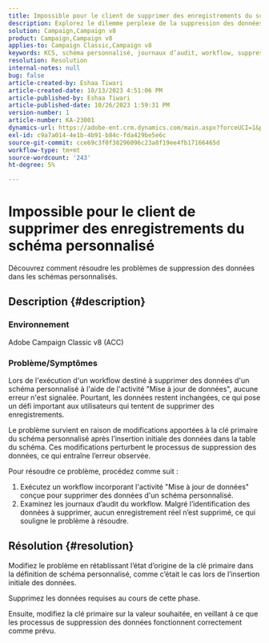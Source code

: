 ```yaml
---
title: Impossible pour le client de supprimer des enregistrements du schéma personnalisé
description: Explorez le dilemme perplexe de la suppression des données dans les schémas personnalisés. Découvrez les défis rencontrés lorsque les workflows ne parviennent pas à supprimer des données malgré une exécution sans erreur.
solution: Campaign,Campaign v8
product: Campaign,Campaign v8
applies-to: Campaign Classic,Campaign v8
keywords: KCS, schéma personnalisé, journaux d’audit, workflow, suppression de données, clé de Principal, Adobe Campaign Classic v8, ACC, dépannage
resolution: Resolution
internal-notes: null
bug: false
article-created-by: Eshaa Tiwari
article-created-date: 10/13/2023 4:51:06 PM
article-published-by: Eshaa Tiwari
article-published-date: 10/26/2023 1:59:31 PM
version-number: 1
article-number: KA-23001
dynamics-url: https://adobe-ent.crm.dynamics.com/main.aspx?forceUCI=1&pagetype=entityrecord&etn=knowledgearticle&id=ebf9b4ad-e869-ee11-9ae7-6045bd006a22
exl-id: c9a7a014-4e1b-4b91-b84c-fda429be5e6c
source-git-commit: cce69c3f0f38296096c23a8f19ee4fb17166465d
workflow-type: tm+mt
source-wordcount: '243'
ht-degree: 5%

---
```


# Impossible pour le client de supprimer des enregistrements du schéma personnalisé


Découvrez comment résoudre les problèmes de suppression des données dans les schémas personnalisés.

## Description {#description}


### Environnement

Adobe Campaign Classic v8 (ACC)

### Problème/Symptômes

Lors de l&#39;exécution d&#39;un workflow destiné à supprimer des données d&#39;un schéma personnalisé à l&#39;aide de l&#39;activité &quot;Mise à jour de données&quot;, aucune erreur n&#39;est signalée. Pourtant, les données restent inchangées, ce qui pose un défi important aux utilisateurs qui tentent de supprimer des enregistrements.

Le problème survient en raison de modifications apportées à la clé primaire du schéma personnalisé après l’insertion initiale des données dans la table du schéma. Ces modifications perturbent le processus de suppression des données, ce qui entraîne l’erreur observée.

Pour résoudre ce problème, procédez comme suit :

1. Exécutez un workflow incorporant l&#39;activité &quot;Mise à jour de données&quot; conçue pour supprimer des données d&#39;un schéma personnalisé.
2. Examinez les journaux d’audit du workflow. Malgré l’identification des données à supprimer, aucun enregistrement réel n’est supprimé, ce qui souligne le problème à résoudre.



## Résolution {#resolution}


Modifiez le problème en rétablissant l’état d’origine de la clé primaire dans la définition de schéma personnalisé, comme c’était le cas lors de l’insertion initiale des données.

Supprimez les données requises au cours de cette phase.

Ensuite, modifiez la clé primaire sur la valeur souhaitée, en veillant à ce que les processus de suppression des données fonctionnent correctement comme prévu.
